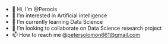 - 👋 Hi, I’m @Perocis
- 👀 I’m interested in Artificial intelligence
- 🌱 I’m currently learning Data Science
- 💞️ I’m looking to collaborate on Data Science research project
- 📫 How to reach me @petersolomon661@gmail.com

<!---
Perocis/Perocis is a ✨ special ✨ repository because its `README.md` (this file) appears on your GitHub profile.
You can click the Preview link to take a look at your changes.
--->
